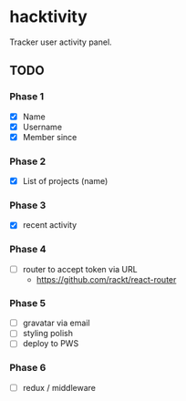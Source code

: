 # hacktivity

Tracker user activity panel.

## TODO

### Phase 1

- [x] Name
- [x] Username
- [x] Member since

### Phase 2

- [x] List of projects (name)

### Phase 3

- [x] recent activity

### Phase 4

- [ ] router to accept token via URL
    - https://github.com/rackt/react-router

### Phase 5

- [ ] gravatar via email
- [ ] styling polish
- [ ] deploy to PWS

### Phase 6

- [ ] redux / middleware
